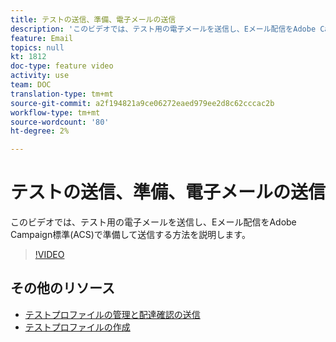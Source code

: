```yaml
---
title: テストの送信、準備、電子メールの送信
description: 'このビデオでは、テスト用の電子メールを送信し、Eメール配信をAdobe Campaign標準(ACS)で準備して送信する方法を説明します。 '
feature: Email
topics: null
kt: 1812
doc-type: feature video
activity: use
team: DOC
translation-type: tm+mt
source-git-commit: a2f194821a9ce06272eaed979ee2d8c62cccac2b
workflow-type: tm+mt
source-wordcount: '80'
ht-degree: 2%

---
```



# テストの送信、準備、電子メールの送信

このビデオでは、テスト用の電子メールを送信し、Eメール配信をAdobe Campaign標準(ACS)で準備して送信する方法を説明します。

>[!VIDEO](https://video.tv.adobe.com/v/24013/)

## その他のリソース

* [テストプロファイルの管理と配達確認の送信](https://docs.adobe.com/content/help/en/campaign-standard/using/testing-and-sending/preparing-and-testing-messages/managing-test-profiles-and-sending-proofs.html)
* [テストプロファイルの作成](/help/profiles-and-audiences/creating-a-profile.md)

